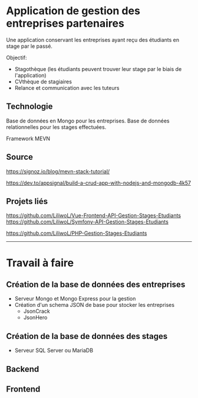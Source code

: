 # Application de gestion des entreprises partenaires

Une application conservant les entreprises ayant reçu des étudiants en stage par le passé.

Objectif:
- Stagothèque (les étudiants peuvent trouver leur stage par le biais de l'application)
- CVthèque de stagiaires
- Relance et communication avec les tuteurs

## Technologie

Base de données en Mongo pour les entreprises.
Base de données relationnelles pour les stages effectuées.

Framework MEVN

## Source

https://signoz.io/blog/mevn-stack-tutorial/

https://dev.to/appsignal/build-a-crud-app-with-nodejs-and-mongodb-4k57

## Projets liés

https://github.com/LiliwoL/Vue-Frontend-API-Gestion-Stages-Etudiants
https://github.com/LiliwoL/Symfony-API-Gestion-Stages-Etudiants

https://github.com/LiliwoL/PHP-Gestion-Stages-Etudiants
***


# Travail à faire

## Création de la base de données des entreprises

- Serveur Mongo et Mongo Express pour la gestion
- Création d'un schema JSON de base pour stocker les entreprises
  - JsonCrack
  - JsonHero

## Création de la base de données des stages

- Serveur SQL Server ou MariaDB

## Backend

## Frontend